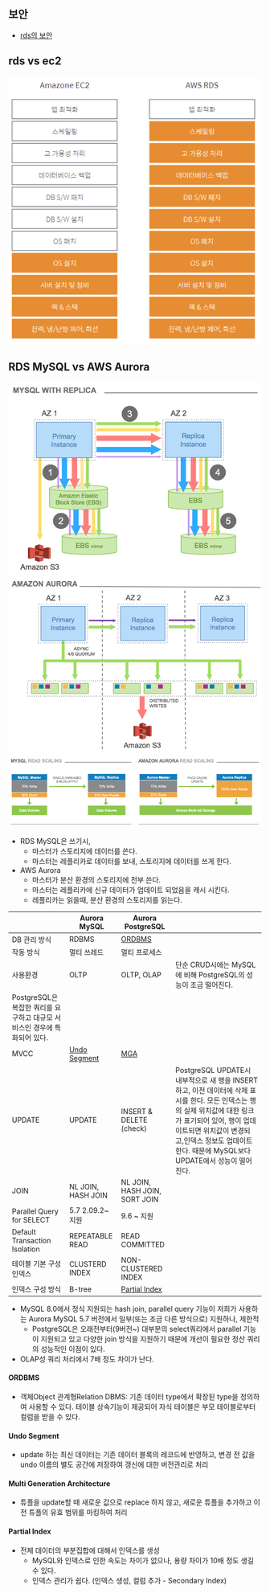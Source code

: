 ## 보안
- [rds의 보안](https://aws.amazon.com/ko/blogs/korea/applying-best-practices-for-securing-sensitive-data-in-amazon-rds/)

## rds vs ec2
![ec2_vs_rds](./img/ec2_vs_rds.png)


## RDS MySQL vs AWS Aurora
![rds_mysql](./img/rds_mysql.png)
![aws_aurora](./img/aws_aurora.png)
![rds_vs_aurora](./img/rds_vs_aurora.png)
- RDS MySQL은 쓰기시, 
    - 마스터가 스토리지에 데이터를 쓴다.
    - 마스터는 레플리카로 데이터를 보내, 스토리지에 데이터를 쓰게 한다.
- AWS Aurora
    - 마스터가 분산 환경의 스토리지에 전부 쓴다.
    - 마스터는 레플리카에 신규 데이터가 업데이트 되었음을 캐시 시킨다.
    - 레플리카는 읽을때, 분산 환경의 스토리지를 읽는다.

||Aurora MySQL|Aurora PostgreSQL||
|---|---|---|---|
|DB 관리 방식|RDBMS|[ORDBMS](#ordbms)||
|작동 방식|멀티 쓰레드|멀티 프로세스||
|사용환경|OLTP|OLTP, OLAP|단순 CRUD시에는 MySQL에 비해 PostgreSQL의 성능이 조금 떨어진다.
PostgreSQL은 복잡한 쿼리를 요구하고 대규모 서비스인 경우에 특화되어 있다.|
|MVCC|[Undo Segment](#undo-segment)|[MGA](#multi-generation-architecture)||
|UPDATE|UPDATE|INSERT & DELETE (check)|PostgreSQL UPDATE시 내부적으로 새 행을 INSERT하고, 이전 데이터에 삭제 표시를 한다. 모든 인덱스는 행의 실제 위치값에 대한 링크가 표기되어 있어, 행이 업데이트되면 위치값이 변경되고,인덱스 정보도 업데이트한다. 때문에 MySQL보다 UPDATE에서 성능이 떨어진다.|
|JOIN|NL JOIN, HASH JOIN|NL JOIN, HASH JOIN, SORT JOIN||
|Parallel Query for SELECT|5.7 2.09.2~ 지원|9.6 ~ 지원||
|Default Transaction Isolation|REPEATABLE READ|READ COMMITTED||
|테이블 기본 구성 인덱스|CLUSTERD INDEX|NON-CLUSTERED INDEX||
|인덱스 구성 방식|B-tree|[Partial Index](#partial-index)||

- MySQL 8.0에서 정식 지원되는 hash join, parallel query 기능이 저희가 사용하는 Aurora MySQL 5.7 버전에서 일부(또는 조금 다른 방식으로) 지원하나, 제한적
    - PostgreSQL은 오래전부터(9버전~) 대부분의 select쿼리에서 parallel 기능이 지원되고 있고 다양한 join 방식을 지원하기 때문에 개선이 필요한 정산 쿼리의 성능적인 이점이 있다.
- OLAP성 쿼리 처리에서 7배 정도 차이가 난다.

#### ORDBMS
- 객체Object 관계형Relation DBMS: 기존 데이터 type에서 확장된 type을 정의하여 사용할 수 있다. 테이블 상속기능이 제공되어 자식 테이블은 부모 테이블로부터 컬럼을 받을 수 있다.

#### Undo Segment
- update 하는 최신 데이터는 기존 데이터 블록의 레코드에 반영하고, 변경 전 값을 undo 이름의 별도 공간에 저장하여 갱신에 대한 버전관리로 처리

#### Multi Generation Architecture
- 튜플을 update할 때 새로운 값으로 replace 하지 않고, 새로운 튜플을 추가하고 이전 튜플의 유효 범위를 마킹하여 처리

#### Partial Index
- 전체 데이터의 부분집합에 대해서 인덱스를 생성
    - MySQL와 인덱스로 인한 속도는 차이가 없으나, 용량 차이가 10배 정도 생길 수 있다.
    - 인덱스 관리가 쉽다. (인덱스 생성, 컬럼 추가 - Secondary Index)

